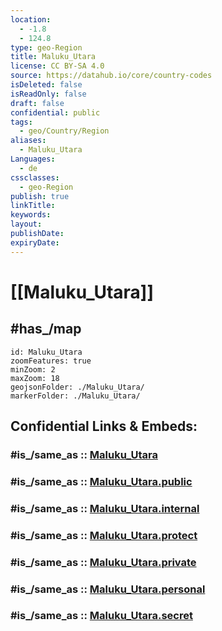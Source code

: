 ```yaml
---
location:
  - -1.8
  - 124.8
type: geo-Region
title: Maluku_Utara
license: CC BY-SA 4.0
source: https://datahub.io/core/country-codes
isDeleted: false
isReadOnly: false
draft: false
confidential: public
tags:
  - geo/Country/Region
aliases:
  - Maluku_Utara
Languages:
  - de
cssclasses:
  - geo-Region
publish: true
linkTitle:
keywords:
layout:
publishDate:
expiryDate:
---
```


# [[Maluku_Utara]] 

## #has_/map 

```leaflet
id: Maluku_Utara
zoomFeatures: true 
minZoom: 2 
maxZoom: 18
geojsonFolder: ./Maluku_Utara/
markerFolder: ./Maluku_Utara/
```


## Confidential Links & Embeds: 

### #is_/same_as :: [Maluku_Utara](/_Standards/Earth/Continent/Asia/Asia~South~East/Malay_Archipelago/Indonesia/provinces~Indonesia/Maluku_Utara.md) 

### #is_/same_as :: [Maluku_Utara.public](/_public/Earth/Continent/Asia/Asia~South~East/Malay_Archipelago/Indonesia/provinces~Indonesia/Maluku_Utara.public.md) 

### #is_/same_as :: [Maluku_Utara.internal](/_internal/Earth/Continent/Asia/Asia~South~East/Malay_Archipelago/Indonesia/provinces~Indonesia/Maluku_Utara.internal.md) 

### #is_/same_as :: [Maluku_Utara.protect](/_protect/Earth/Continent/Asia/Asia~South~East/Malay_Archipelago/Indonesia/provinces~Indonesia/Maluku_Utara.protect.md) 

### #is_/same_as :: [Maluku_Utara.private](/_private/Earth/Continent/Asia/Asia~South~East/Malay_Archipelago/Indonesia/provinces~Indonesia/Maluku_Utara.private.md) 

### #is_/same_as :: [Maluku_Utara.personal](/_personal/Earth/Continent/Asia/Asia~South~East/Malay_Archipelago/Indonesia/provinces~Indonesia/Maluku_Utara.personal.md) 

### #is_/same_as :: [Maluku_Utara.secret](/_secret/Earth/Continent/Asia/Asia~South~East/Malay_Archipelago/Indonesia/provinces~Indonesia/Maluku_Utara.secret.md)


